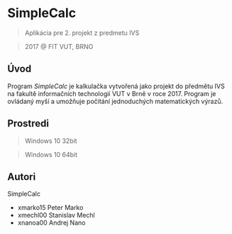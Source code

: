 # SimpleCalc
> Aplikácia pre 2. projekt z predmetu IVS

> 2017 @ FIT VUT, BRNO

Úvod
--------
Program *SimpleCalc* je kalkulačka vytvořená jako projekt do předmětu IVS na
fakultě informačních technologií VUT v Brně v roce 2017. Program je ovládaný myší a
umožňuje počítání jednoduchých matematických výrazů.

Prostredi
---------

> Windows 10 32bit

> Windows 10 64bit

Autori
--------

SimpleCalc
- xmarko15 Peter Marko
- xmechl00 Stanislav Mechl
- xnanoa00 Andrej Nano

